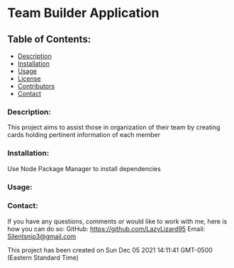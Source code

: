 # Team Builder Application
## Table of Contents:
* [Description](#description)
* [Installation](#installation)
* [Usage](#usage) 
* [License](#license)
* [Contributors](#contributors)
* [Contact](#contact)
### Description:
This project aims to assist those in organization of their team by creating cards holding pertinent information of each member
### Installation:
Use Node Package Manager to install dependencies
### Usage:

### Contact:
If you have any questions, comments or would like to work with me, here is how you can do so:
GitHub: https://github.com/LazyLizard95
Email: Silentsnip3@gmail.com

This project has been created on Sun Dec 05 2021 14:11:41 GMT-0500 (Eastern Standard Time)